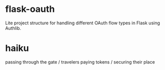# flask-oauth
Lite project structure for handling different OAuth flow types in Flask using Authlib.

# haiku 
passing through the gate / travelers paying tokens / securing their place
